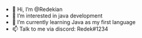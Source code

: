 - 👋 Hi, I’m @Redekian
- 👀 I’m interested in java development
- 🌱 I’m currently learning Java as my first language
- 📫 Talk to me via discord: Redek#1234

<!---
Redekian/Redekian is a ✨ special ✨ repository because its `README.md` (this file) appears on your GitHub profile.
You can click the Preview link to take a look at your changes.
--->
